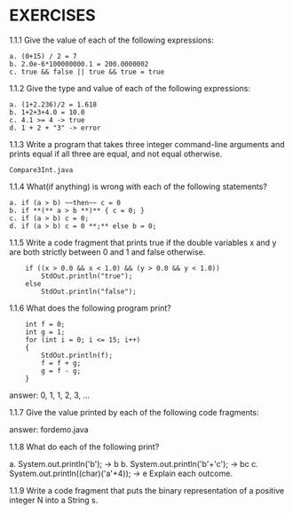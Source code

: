 # EXERCISES

1.1.1 Give the value of each of the following expressions:

    a. (0+15) / 2 = 7
    b. 2.0e-6*100000000.1 = 200.0000002
    c. true && false || true && true = true

1.1.2 Give the type and value of each of the following expressions:

    a. (1+2.236)/2 = 1.618
    b. 1+2+3+4.0 = 10.0
    c. 4.1 >= 4 -> true
    d. 1 + 2 + "3" -> error

1.1.3 Write a program that takes three integer command-line arguments and prints equal if all three are equal, and not equal otherwise.

    Compare3Int.java


1.1.4 What(if anything) is wrong with each of the following statements?

    a. if (a > b) ~~then~~ c = 0
    b. if **(** a > b **)** { c = 0; }
    c. if (a > b) c = 0;
    d. if (a > b) c = 0 **;** else b = 0;

1.1.5 Write a code fragment that prints true if the double variables x and y are both strictly between 0 and 1 and false otherwise.

```
    if ((x > 0.0 && x < 1.0) && (y > 0.0 && y < 1.0))
        StdOut.println("true");
    else
        StdOut.println("false");
```

1.1.6 What does the following program print?

```
    int f = 0;
    int g = 1;
    for (int i = 0; i <= 15; i++)
    {
        StdOut.println(f);
        f = f + g;
        g = f - g;
    }
```

answer: 
0, 1, 1, 2, 3, ...

1.1.7 Give the value printed by each of the following code fragments:

answer: fordemo.java

1.1.8 What do each of the following print?

a. System.out.println('b'); -> b
b. System.out.println('b'+'c'); -> bc
c. System.out.println((char)('a'+4)); -> e
Explain each outcome.

1.1.9 Write a code fragment that puts the binary representation of a positive integer N into a String s.

